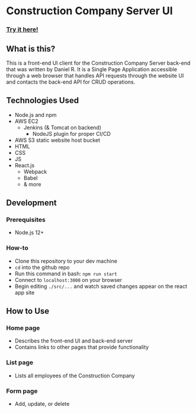 # Construction Company Server UI

### [**Try it here!**](http://revature-public-bucket.s3-website.us-east-2.amazonaws.com/)

## What is this?

This is a front-end UI client for the Construction Company Server back-end that was written by Daniel R. It is a Single Page Application accessible through a web browser that handles API requests through the website UI and contacts the back-end API for CRUD operations.

## Technologies Used

- Node.js and npm
- AWS EC2
  - Jenkins (& Tomcat on backend)
    - NodeJS plugin for proper CI/CD
- AWS S3 static website host bucket
- HTML
- CSS
- JS
- React.js
  - Webpack
  - Babel
  - & more

## Development

### Prerequisites

- Node.js 12+

### How-to

- Clone this repository to your dev machine
- `cd` into the github repo
- Run this command in bash: `npm run start`
- Connect to `localhost:3000` on your browser
- Begin editing `./src/...` and watch saved changes appear on the react app site

## How to Use

### Home page

- Describes the front-end UI and back-end server
- Contains links to other pages that provide functionality

### List page

- Lists all employees of the Construction Company

### Form page

- Add, update, or delete
